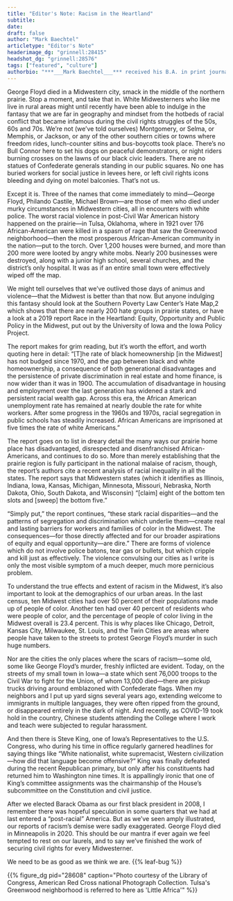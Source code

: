 ```yaml
---
title: "Editor's Note: Racism in the Heartland"
subtitle:
date:
draft: false
author: "Mark Baechtel"
articletype: "Editor's Note"
headerimage_dg: "grinnell:28415"
headshot_dg: "grinnell:28576"
tags: ["featured", "culture"]
authorbio: "***___Mark Baechtel___*** received his B.A. in print journalism from [The American University](https://www.american.edu/) in Washington, DC, and his M.F.A. in fiction-writing from the [Iowa Writers’ Workshop](https://writersworkshop.uiowa.edu/), where he was selected as an Iowa Arts Fellow. He has nearly 30 years of publishing experience, and is author of [Shaping the Story](https://www.amazon.com/Shaping-Story-Step-Step-Writing/dp/0205337198#ace-4993291862), a textbook guide to short-story writing (Longman, 2003). He has taught at the University of Iowa, Grinnell College and various art centers, as well as working as a professional book editor. His work has appeared in numerous newspapers, magazines, journals and anthologies, nationally and internationally. He is currently polishing the stories in a collection of short fiction, titled What Moves and What Is Still, and is at work on a novel titled Renovation"
---
```


George Floyd died in a Midwestern city, smack in the middle of the northern prairie. Stop a moment, and take that in. White Midwesterners who like me live in rural areas might until recently have been able to indulge in the fantasy that we are far in geography and mindset from the hotbeds of racial conflict that became infamous during the civil rights struggles of the 50s, 60s and 70s. We’re not (we’ve told ourselves) Montgomery, or Selma, or Memphis, or Jackson, or any of the other southern cities or towns where freedom rides, lunch-counter sitins and bus-boycotts took place. There’s no Bull Connor here to set his dogs on peaceful demonstrators, or night riders burning crosses on the lawns of our black civic leaders. There are no statues of Confederate generals standing in our public squares. No one has buried workers for social justice in levees here, or left civil rights icons bleeding and dying on motel balconies. That’s not us.  

Except it is. Three of the names that come immediately to mind—George Floyd, Philando Castile, Michael Brown—are those of men who died under murky circumstances in Midwestern cities, all in encounters with white police. The worst racial violence in post-Civil War American history happened on the prairie—in Tulsa, Oklahoma, where in 1921 over 176 African-American were killed in a spasm of rage that saw the Greenwood neighborhood—then the most prosperous African-American community in the nation—put to the torch. Over 1,200 houses were burned, and more than 200 more were looted by angry white mobs. Nearly 200 businesses were destroyed, along with a junior high school, several churches, and the district’s only hospital.  It was as if an entire small town were effectively wiped off the map.  

We might tell ourselves that we’ve outlived those days of animus and violence—that the Midwest is better than that now. But anyone indulging this fantasy should look at the Southern Poverty Law Center’s Hate Map,2 which shows that there are nearly 200 hate groups in prairie states, or have a look at a 2019 report Race in the Heartland: Equity, Opportunity and Public Policy in the Midwest, put out by the University of Iowa and the Iowa Policy Project.  

The report makes for grim reading, but it’s worth the effort, and worth quoting here in detail: “[T]he rate of black homeownership [in the Midwest] has not budged since 1970, and the gap between black and white homeownership, a consequence of both generational disadvantages and the persistence of private discrimination in real estate and home finance, is now wider than it was in 1900. The accumulation of disadvantage in housing and employment over the last generation has widened a stark and persistent racial wealth gap. Across this era, the African American unemployment rate has remained at nearly double the rate for white workers. After some progress in the 1960s and 1970s, racial segregation in public schools has steadily increased. African Americans are imprisoned at five times the rate of white Americans.”  

The report goes on to list in dreary detail the many ways our prairie home place has disadvantaged, disrespected and disenfranchised African-Americans, and continues to do so. More than merely establishing that the prairie region is fully participant in the national malaise of racism, though, the report’s authors cite a recent analysis of racial inequality in all the states. The report says that Midwestern states (which it identifies as Illinois, Indiana, Iowa, Kansas, Michigan, Minnesota, Missouri, Nebraska, North Dakota, Ohio, South Dakota, and Wisconsin) “[claim] eight of the bottom ten slots and [sweep] the bottom five.”  

“Simply put,” the report continues, “these stark racial disparities—and the patterns of segregation and discrimination which underlie them—create real and lasting barriers for workers and families of color in the Midwest. The consequences—for those directly affected and for our broader aspirations of equity and equal opportunity—are dire.” There are forms of violence which do not involve police batons, tear gas or bullets, but which cripple and kill just as effectively. The violence convulsing our cities as I write is only the most visible symptom of a much deeper, much more pernicious problem.  

To understand the true effects and extent of racism in the Midwest, it’s also important to look at the demographics of our urban areas. In the last census, ten Midwest cities had over 50 percent of their populations made up of people of color. Another ten had over 40 percent of residents who were people of color, and the percentage of people of color living in the Midwest overall is 23.4 percent. This is why places like Chicago, Detroit, Kansas City, Milwaukee, St. Louis, and the Twin Cities are areas where people have taken to the streets to protest George Floyd’s murder in such huge numbers.  

Nor are the cities the only places where the scars of racism—some old, some like George Floyd’s murder, freshly inflicted are evident. Today, on the streets of my small town in Iowa—a state which sent 76,000 troops to the Civil War to fight for the Union, of whom 13,000 died—there are pickup trucks driving around emblazoned with Confederate flags. When my neighbors and I put up yard signs several years ago, extending welcome to immigrants in multiple languages, they were often ripped from the ground, or disappeared entirely in the dark of night. And recently, as COVID-19 took hold in the country, Chinese students attending the College where I work and teach were subjected to regular harassment.  

And then there is Steve King, one of Iowa’s Representatives to the U.S. Congress, who during his time in office regularly garnered headlines for saying things like “White nationalist, white supremacist, Western civilization—how did that language become offensive?” King was finally defeated during the recent Republican primary, but only after his constituents had returned him to Washington nine times. It is appallingly ironic that one of King’s committee assignments was the chairmanship of the House’s subcommittee on the Constitution and civil justice.  

After we elected Barack Obama as our first black president in 2008, I remember there was hopeful speculation in some quarters that we had at last entered a “post-racial” America. But as we’ve seen amply illustrated, our reports of racism’s demise were sadly exaggerated. George Floyd died in Minneapolis in 2020. This should be our mantra if ever again we feel tempted to rest on our laurels, and to say we’ve finished the work of securing civil rights for every Midwesterner.  

We need to be as good as we think we are. {{% leaf-bug %}}

{{% figure_dg pid="28608" caption="Photo courtesy of the Library of Congress, American Red Cross national Photograph Collection. Tulsa's Greenwood neighborhood is referred to here as 'Little Africa'" %}}
